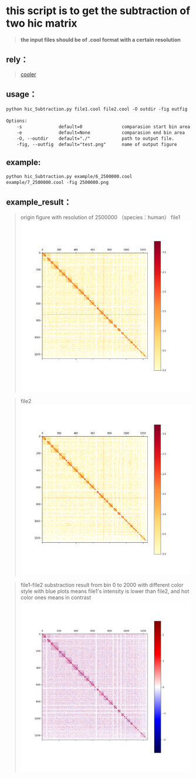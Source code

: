 # **this script is to get the subtraction of two hic matrix**
> **the input files should be of .cool format with a certain resolution**

## rely：
> [cooler](https://cooler.readthedocs.io/en/latest/index.html)
## usage：

```
python hic_Subtraction.py file1.cool file2.cool -O outdir -fig outfig

Options:
    -s              default=0               comparasion start bin area
    -e              default=None            comparasion end bin area
    -O, --outdir    default="./"            path to output file.
    -fig, --outfig  default="test.png"      name of output figure
```

## example:
```
python hic_Subtraction.py example/6_2500000.cool example/7_2500000.cool -fig 2500000.png

```
## example_result：
> origin figure  with resolution of 2500000 （species：human）
> file1
![avatar](example/6.2500000.png)

> file2
![avatar](example/7.2500000.png)

> file1-file2 substraction result from bin 0 to 2000 with different color style
> with blue plots means file1's intensity is lower than file2, and hot color ones means in contrast
![avatar](example/2500000.png)
